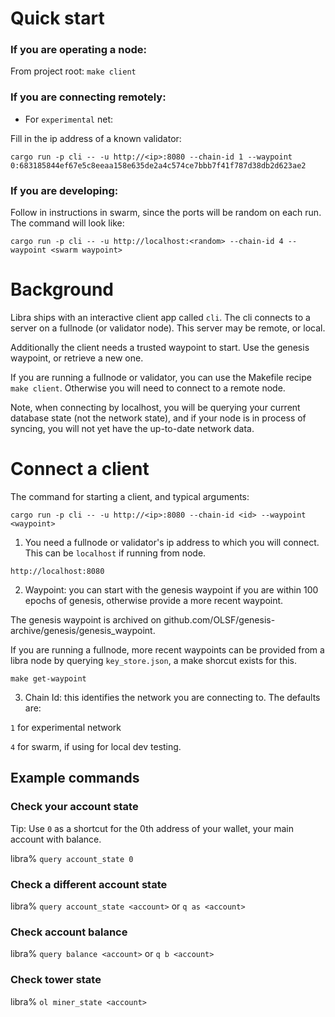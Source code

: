 # Quick start

### If you are operating a node:

From project root: `make client`

### If you are connecting remotely:

- For `experimental` net:

Fill in the ip address of a known validator:

`cargo run -p cli -- -u http://<ip>:8080 --chain-id 1 --waypoint 0:683185844ef67e5c8eeaa158e635de2a4c574ce7bbb7f41f787d38db2d623ae2`

### If you are developing:

Follow in instructions in swarm, since the ports will be random on each run. The command will look like:

`cargo run -p cli -- -u http://localhost:<random> --chain-id 4 --waypoint <swarm waypoint>`


# Background

Libra ships with an interactive client app called `cli`. The cli connects to a server on a fullnode (or validator node). This server may be remote, or local.

Additionally the client needs a trusted waypoint to start. Use the genesis waypoint, or retrieve a new one.

If you are running a fullnode or validator, you can use the Makefile recipe `make client`. Otherwise you will need to connect to a remote node.

Note, when connecting by localhost, you will be querying your current database state (not the network state), and if your node is in process of syncing, you will not yet have the up-to-date network data.

# Connect a client

The command for starting a client, and typical arguments:

`cargo run -p cli -- -u http://<ip>:8080 --chain-id <id> --waypoint <waypoint>`

1. You need a fullnode or validator's ip address to which you will connect. This can  be `localhost` if running from node.

`http://localhost:8080`

2. Waypoint: you can start with the genesis waypoint if you are within 100 epochs of genesis, otherwise provide a more recent waypoint.

The genesis waypoint is archived on github.com/OLSF/genesis-archive/genesis/genesis_waypoint.

If you are running a fullnode, more recent waypoints can be provided from a libra node by querying `key_store.json`, a make shorcut exists for this.

`make get-waypoint`

3. Chain Id: this identifies the network you are connecting to. The defaults are:

`1` for  experimental network

`4` for swarm, if using for local dev testing.


## Example commands

### Check your account state
Tip: Use `0` as a shortcut for the 0th address of your wallet, your main account with balance.

libra% `query account_state 0`

### Check a different account state
libra% `query account_state <account>` or `q as <account>`

### Check account balance
libra% `query balance <account>` or `q b <account>`

### Check tower state
libra% `ol miner_state <account>`




